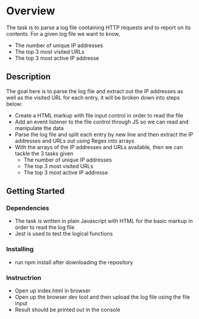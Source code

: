 # Overview

The task is to parse a log file containing HTTP requests and to report on its contents.
For a given log file we want to know,
* The number of unique IP addresses
* The top 3 most visited URLs
* The top 3 most active IP addresse

## Description

The goal here is to parse the log file and extract out the IP addresses as well as the visited URL for each entry, it will be broken down into steps below:

- Create a HTML markup with file input control in order to read the file
- Add an event listener to the file control through JS so we can read and manipulate the data
- Parse the log file and split each entry by new line and then extract the IP addresses and URLs out using Regex into arrays
- With the arrays of the IP addresses and URLs available, then we can tackle the 3 tasks given
    - The number of unique IP addresses
    - The top 3 most visited URLs
    - The top 3 most active IP addresse

## Getting Started

### Dependencies

* The task is written in plain Javascript with HTML for the basic markup in order to read the log file
* Jest is used to test the logical functions

### Installing

* run npm install after downloading the repository

### Instructrion
* Open up index.html in browser
* Open up the browser dev tool and then upload the log file using the file input
* Result should be printed out in the console